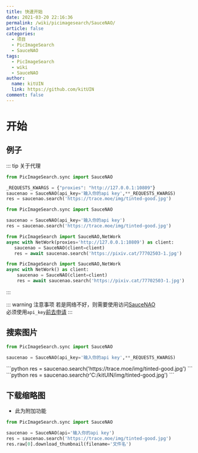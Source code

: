 ```yaml
---
title: 快速开始
date: 2021-03-20 22:16:36
permalink: /wiki/picimagesearch/SauceNAO/
article: false
categories:
  - 项目
  - PicImageSearch
  - SauceNAO
tags:
  - PicImageSearch
  - wiki
  - SauceNAO
author: 
  name: kitUIN
  link: https://github.com/kitUIN
comment: false
---
```

# 开始

## 例子
::: tip 关于代理
<code-group>

  <code-block title="使用代理" active>

  ```python
  from PicImageSearch.sync import SauceNAO

  _REQUESTS_KWARGS = {"proxies": "http://127.0.0.1:10809"}
  saucenao = SauceNAO(api_key='输入你的api key',**_REQUESTS_KWARGS)
  res = saucenao.search('https://trace.moe/img/tinted-good.jpg')
  ```
  </code-block>

  <code-block title="不使用代理">

  ```python
  from PicImageSearch.sync import SauceNAO

  saucenao = SauceNAO(api_key='输入你的api key')
  res = saucenao.search('https://trace.moe/img/tinted-good.jpg')
  ```
  </code-block>
  <code-block title="使用代理(异步)">

   ```python
   from PicImageSearch import SauceNAO,NetWork
   async with NetWork(proxies='http://127.0.0.1:10809') as client:
      saucenao = SauceNAO(client=client)
      res = await saucenao.search('https://pixiv.cat/77702503-1.jpg')
   ```

  </code-block>

  <code-block title="不使用代理(异步)">

  ```python
  from PicImageSearch import SauceNAO,NetWork
  async with NetWork() as client:
      saucenao = SauceNAO(client=client)
      res = await saucenao.search('https://pixiv.cat/77702503-1.jpg')
  ```
  </code-block>
</code-group>

:::

::: warning 注意事项
若是网络不好，则需要使用访问[SauceNAO](https://saucenao.com/) <Badge text="魔法上网" type="warning"/>  
必须使用`api_key`[前去申请](https://saucenao.com/user.php?page=search-api)
:::

## 搜索图片
```python
from PicImageSearch.sync import SauceNAO

saucenao = SauceNAO(api_key='输入你的api key',**_REQUESTS_KWARGS)
```
<code-group>
  <code-block title="网络图片" active>
  ```python
  res = saucenao.search('https://trace.moe/img/tinted-good.jpg')
  ```
  </code-block>

  <code-block title="本地图片">
  ```python
  res = saucenao.search(r'C:/kitUIN/img/tinted-good.jpg')
  ```
  </code-block>

</code-group>

## 下载缩略图

- 此为附加功能  
```python
from PicImageSearch.sync import SauceNAO

saucenao = SauceNAO(api='输入你的api key')
res = saucenao.search('https://trace.moe/img/tinted-good.jpg')
res.raw[0].download_thumbnail(filename='文件名')
```